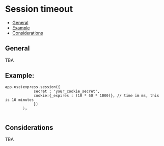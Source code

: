 # Session timeout 

- [General](#general)
- [Example](#example)
- [Considerations](#considerations)

## General
TBA

## Example:
```
app.use(express.session({
             secret : 'your_cookie_secret',
             cookie:{_expires : (10 * 60 * 1000)}, // time im ms, this is 10 minutes
             })
        ); 
     
```

## Considerations
TBA
